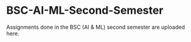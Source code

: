 # BSC-AI-ML-Second-Semester
Assignments done in the BSC (AI &amp; ML) second semester are uploaded here.
